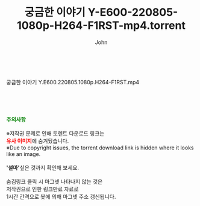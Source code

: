﻿---
layout: post
title:  "궁금한 이야기 Y-E600-220805-1080p-H264-F1RST-mp4.torrent"
author: John
categories: [ 방송/음악 ]
tags: [  ]
image:  
description: "궁금한 이야기 Y-E600-220805-1080p-H264-F1RST-mp4 torrent 정보 공유"
toc: true
toc_sticky: true
---

<br>
<div class="view-img">
<a class="view_image" href="http://torrentmobile60.com/bbs/view_image.php?fn=%2Fdata%2Ffile%2Fmusic%2F3735182707_FiQ4o2jT_c290dbc269228e120c2273ca40eb9f98a57f7619.jpg" target="_blank"><img alt="" class="img-tag" content="http://torrentmobile60.com/data/file/music/3735182707_FiQ4o2jT_c290dbc269228e120c2273ca40eb9f98a57f7619.jpg" itemprop="image" src="http://torrentmobile60.com/data/file/music/thumb-3735182707_FiQ4o2jT_c290dbc269228e120c2273ca40eb9f98a57f7619_835x2212.jpg"/></a></div><div class="view-content" itemprop="description">
<p>궁금한 이야기 Y.E600.220805.1080p.H264-F1RST.mp4<br/></p> </div>
    
<br><br><br>
<p data-ke-size="size16"><b><span style="color: green;">주의사항</span></b><br /><br />※저작권 문제로 인해 토렌트 다운로드 링크는<br /><b><span style="color: red;">유사 이미지</span></b>에 숨겨뒀습니다.<br />※Due to copyright issues, the torrent download link is hidden where it looks like an image.<br /><br /><b>'설마'</b>싶은 것까지 확인해 보세요.<br /><br />숨김링크 클릭 시 마그넷 나타나지 않는 것은<br />저작권으로 인한 링크만료 자료로<br />1시간 간격으로 봇에 의해 마그넷 주소 갱신됩니다.</p>

